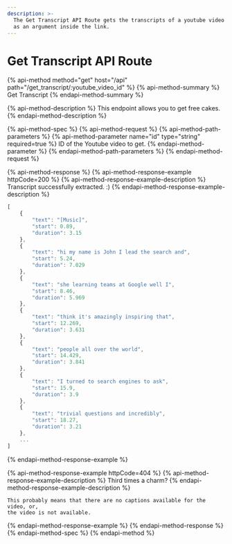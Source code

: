 ```yaml
---
description: >-
  The Get Transcript API Route gets the transcripts of a youtube video passed in
  as an argument inside the link.
---
```


# Get Transcript API Route

{% api-method method="get" host="/api" path="/get\_transcript/:youtube\_video\_id" %}
{% api-method-summary %}
Get Transcript
{% endapi-method-summary %}

{% api-method-description %}
This endpoint allows you to get free cakes.
{% endapi-method-description %}

{% api-method-spec %}
{% api-method-request %}
{% api-method-path-parameters %}
{% api-method-parameter name="id" type="string" required=true %}
ID of the Youtube video to get.
{% endapi-method-parameter %}
{% endapi-method-path-parameters %}
{% endapi-method-request %}

{% api-method-response %}
{% api-method-response-example httpCode=200 %}
{% api-method-response-example-description %}
Transcript successfully extracted. :\)
{% endapi-method-response-example-description %}

```javascript
[
    {
        "text": "[Music]",
        "start": 0.89,
        "duration": 3.15
    },
    {
        "text": "hi my name is John I lead the search and",
        "start": 5.24,
        "duration": 7.029
    },
    {
        "text": "she learning teams at Google well I",
        "start": 8.46,
        "duration": 5.969
    },
    {
        "text": "think it's amazingly inspiring that",
        "start": 12.269,
        "duration": 3.631
    },
    {
        "text": "people all over the world",
        "start": 14.429,
        "duration": 3.841
    },
    {
        "text": "I turned to search engines to ask",
        "start": 15.9,
        "duration": 3.9
    },
    {
        "text": "trivial questions and incredibly",
        "start": 18.27,
        "duration": 3.21
    },
    ...
]
```
{% endapi-method-response-example %}

{% api-method-response-example httpCode=404 %}
{% api-method-response-example-description %}
Third times a charm?
{% endapi-method-response-example-description %}

```text
This probably means that there are no captions available for the video, or, 
the video is not available.
```
{% endapi-method-response-example %}
{% endapi-method-response %}
{% endapi-method-spec %}
{% endapi-method %}



